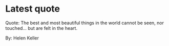 # Latest quote 

Quote: The best and most beautiful things in the world cannot be seen, nor touched... but are felt in the heart. 

By: Helen Keller